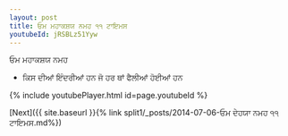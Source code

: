 ```yaml
---
layout: post
title: ਓਮ ਮਹਾਕਸ਼ਯ ਨਮਹ ੧੧ ਟਾਇਮਸ
youtubeId: jRSBLz51Yyw
---
```

 
 
 ਓਮ ਮਹਾਕਸ਼ਯ ਨਮਹ  
 
 -  ਕਿਸ ਦੀਆਂ ਇੰਦਰੀਆਂ ਹਨ ਜੋ ਹਰ ਥਾਂ ਫੈਲੀਆਂ ਹੋਈਆਂ ਹਨ 
 
  
 
  
 
 
 
 
 
 


{% include youtubePlayer.html id=page.youtubeId %}
 
[Next]({{ site.baseurl }}{% link  split1/_posts/2014-07-06-ਓਮ ਦੇਹਯਾ ਨਮਹ ੧੧ ਟਾਇਮਸ.md%})
 
